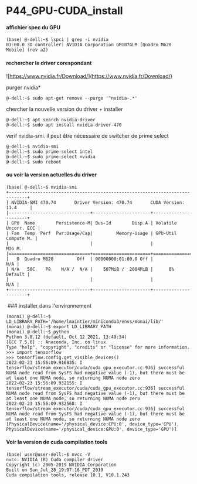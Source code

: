 # P44_GPU-CUDA_install

#### affichier spec du GPU
```shell
(base) @-dell:~$ lspci | grep -i nvidia
01:00.0 3D controller: NVIDIA Corporation GM107GLM [Quadro M620 Mobile] (rev a2)
```
#### rechercher le driver corespondant 
![https://www.nvidia.fr/Download/](https://www.nvidia.fr/Download/)

purger nvidia*
```shell
@-dell:~$ sudo apt-get remove --purge '^nvidia-.*'
```
chercher la nouvelle version du driver + installer
```shell
@-dell:~$ apt search nvidia-driver
@-dell:~$ sudo apt install nvidia-driver-470
```
verif nvidia-smi. il peut être nécessaire de switcher de prime select
```shell
@-dell:~$ nvidia-smi
@-dell:~$ sudo prime-select intel
@-dell:~$ sudo prime-select nvidia
@-dell:~$ sudo reboot
```


#### ou voir la version actuelles du driver
```shell
(base) @-dell:~$ nvidia-smi
+-----------------------------------------------------------------------------+
| NVIDIA-SMI 470.74       Driver Version: 470.74       CUDA Version: 11.4     |
|-------------------------------+----------------------+----------------------+
| GPU  Name        Persistence-M| Bus-Id        Disp.A | Volatile Uncorr. ECC |
| Fan  Temp  Perf  Pwr:Usage/Cap|         Memory-Usage | GPU-Util  Compute M. |
|                               |                      |               MIG M. 
|===============================+======================+======================|
|   0  Quadro M620         Off  | 00000000:01:00.0 Off |                  N/A |
| N/A   50C    P8    N/A /  N/A |    507MiB /  2004MiB |      0%      Default |
|                               |                      |                  N/A |
+-------------------------------+----------------------+----------------------+
```

 ### installer 
dans l'environnement
```shell
(monai) @-dell:~$ LD_LIBRARY_PATH='/home/lmaintier/miniconda3/envs/monai/lib/'
(monai) @-dell:~$ export LD_LIBRARY_PATH
(monai) @-dell:~$ python
Python 3.8.12 (default, Oct 12 2021, 13:49:34) 
[GCC 7.5.0] :: Anaconda, Inc. on linux
Type "help", "copyright", "credits" or "license" for more information.
>>> import tensorflow
>>> tensorflow.config.get_visible_devices()
2022-02-23 15:56:09.916835: I tensorflow/stream_executor/cuda/cuda_gpu_executor.cc:936] successful NUMA node read from SysFS had negative value (-1), but there must be at least one NUMA node, so returning NUMA node zero
2022-02-23 15:56:09.932155: I tensorflow/stream_executor/cuda/cuda_gpu_executor.cc:936] successful NUMA node read from SysFS had negative value (-1), but there must be at least one NUMA node, so returning NUMA node zero
2022-02-23 15:56:09.932568: I tensorflow/stream_executor/cuda/cuda_gpu_executor.cc:936] successful NUMA node read from SysFS had negative value (-1), but there must be at least one NUMA node, so returning NUMA node zero
[PhysicalDevice(name='/physical_device:CPU:0', device_type='CPU'), PhysicalDevice(name='/physical_device:GPU:0', device_type='GPU')]
```




#### Voir la version de cuda compilation tools
```shell
(base) user@user-dell:~$ nvcc -V
nvcc: NVIDIA (R) Cuda compiler driver
Copyright (c) 2005-2019 NVIDIA Corporation
Built on Sun_Jul_28_19:07:16_PDT_2019
Cuda compilation tools, release 10.1, V10.1.243
```
